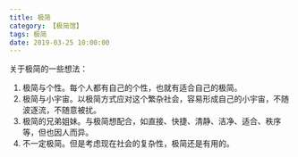 ```yaml
---
title: 极简
category: 【极简馆】
tags: 极简
date: 2019-03-25 10:00:00
---
```


关于极简的一些想法：

1. 极简与个性。每个人都有自己的个性，也就有适合自己的极简。
2. 极简与小宇宙。以极简方式应对这个繁杂社会，容易形成自己的小宇宙，不随波逐流，不随意被扰。
3. 极简的兄弟姐妹。与极简想配合，如直接、快捷、清静、洁净、适合、秩序等，但也因人而异。
4. 不一定极简。但是考虑现在社会的复杂性，极简还是有用的。



<!-- more -->

